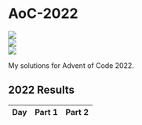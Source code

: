 # AoC-2022

![](https://img.shields.io/badge/day%20📅-1-blue)	
![](https://img.shields.io/badge/stars%20⭐-2-yellow)	
![](https://img.shields.io/badge/days%20completed-1-red)	

My solutions for Advent of Code 2022.

<!--- advent_readme_stars table --->
## 2022 Results

| Day | Part 1 | Part 2 |
| :---: | :---: | :---: |
<!--- advent_readme_stars table --->
